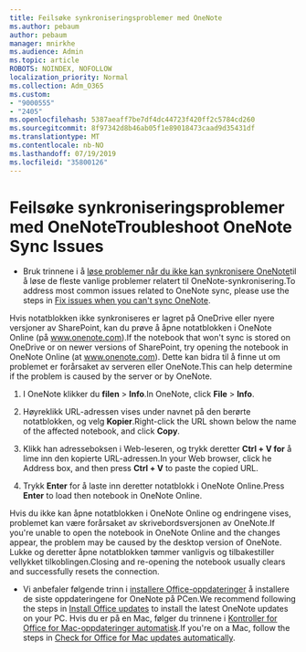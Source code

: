 ```yaml
---
title: Feilsøke synkroniseringsproblemer med OneNote
ms.author: pebaum
author: pebaum
manager: mnirkhe
ms.audience: Admin
ms.topic: article
ROBOTS: NOINDEX, NOFOLLOW
localization_priority: Normal
ms.collection: Adm_O365
ms.custom:
- "9000555"
- "2405"
ms.openlocfilehash: 5387aeaff7be7df4dc44723f420ff2c5784cd260
ms.sourcegitcommit: 8f97342d8b46ab05f1e89018473caad9d35431df
ms.translationtype: MT
ms.contentlocale: nb-NO
ms.lasthandoff: 07/19/2019
ms.locfileid: "35800126"
---
```

# <a name="troubleshoot-onenote-sync-issues"></a><span data-ttu-id="a249a-102">Feilsøke synkroniseringsproblemer med OneNote</span><span class="sxs-lookup"><span data-stu-id="a249a-102">Troubleshoot OneNote Sync Issues</span></span>

* <span data-ttu-id="a249a-103">Bruk trinnene i å [løse problemer når du ikke kan synkronisere OneNote](https://support.office.com/article/Fix-issues-when-you-can-t-sync-OneNote-299495ef-66d1-448f-90c1-b785a6968d45)til å løse de fleste vanlige problemer relatert til OneNote-synkronisering.</span><span class="sxs-lookup"><span data-stu-id="a249a-103">To address most common issues related to OneNote sync, please use the steps in [Fix issues when you can't sync OneNote](https://support.office.com/article/Fix-issues-when-you-can-t-sync-OneNote-299495ef-66d1-448f-90c1-b785a6968d45).</span></span>

<span data-ttu-id="a249a-104">Hvis notatblokken ikke synkroniseres er lagret på OneDrive eller nyere versjoner av SharePoint, kan du prøve å åpne notatblokken i OneNote Online (på www.onenote.com).</span><span class="sxs-lookup"><span data-stu-id="a249a-104">If the notebook that won't sync is stored on OneDrive or on newer versions of SharePoint, try opening the notebook in OneNote Online (at www.onenote.com).</span></span> <span data-ttu-id="a249a-105">Dette kan bidra til å finne ut om problemet er forårsaket av serveren eller OneNote.</span><span class="sxs-lookup"><span data-stu-id="a249a-105">This can help determine if the problem is caused by the server or by OneNote.</span></span>

1. <span data-ttu-id="a249a-106">I OneNote klikker du **filen** > **Info**.</span><span class="sxs-lookup"><span data-stu-id="a249a-106">In OneNote, click **File** > **Info**.</span></span>

2. <span data-ttu-id="a249a-107">Høyreklikk URL-adressen vises under navnet på den berørte notatblokken, og velg **Kopier**.</span><span class="sxs-lookup"><span data-stu-id="a249a-107">Right-click the URL shown below the name of the affected notebook, and click **Copy**.</span></span>

3. <span data-ttu-id="a249a-108">Klikk han adresseboksen i Web-leseren, og trykk deretter **Ctrl + V for** å lime inn den kopierte URL-adressen.</span><span class="sxs-lookup"><span data-stu-id="a249a-108">In your Web browser, click he Address box, and then press **Ctrl + V** to paste the copied URL.</span></span>

4. <span data-ttu-id="a249a-109">Trykk **Enter** for å laste inn deretter notatblokk i OneNote Online.</span><span class="sxs-lookup"><span data-stu-id="a249a-109">Press **Enter** to load then notebook in OneNote Online.</span></span>

<span data-ttu-id="a249a-110">Hvis du ikke kan åpne notatblokken i OneNote Online og endringene vises, problemet kan være forårsaket av skrivebordsversjonen av OneNote.</span><span class="sxs-lookup"><span data-stu-id="a249a-110">If you're unable to open the notebook in OneNote Online and the changes appear, the problem may be caused by the desktop version of OneNote.</span></span> <span data-ttu-id="a249a-111">Lukke og deretter åpne notatblokken tømmer vanligvis og tilbakestiller vellykket tilkoblingen.</span><span class="sxs-lookup"><span data-stu-id="a249a-111">Closing and re-opening the notebook usually clears and successfully resets the connection.</span></span>

* <span data-ttu-id="a249a-112">Vi anbefaler følgende trinn i [installere Office-oppdateringer](https://support.office.com/article/Install-Office-updates-2ab296f3-7f03-43a2-8e50-46de917611c5) å installere de siste oppdateringene for OneNote på PCen.</span><span class="sxs-lookup"><span data-stu-id="a249a-112">We recommend following the steps in [Install Office updates](https://support.office.com/article/Install-Office-updates-2ab296f3-7f03-43a2-8e50-46de917611c5) to install the latest OneNote updates on your PC.</span></span> <span data-ttu-id="a249a-113">Hvis du er på en Mac, følger du trinnene i [Kontroller for Office for Mac-oppdateringer automatisk](https://support.office.com/article/update-office-for-mac-automatically-bfd1e497-c24d-4754-92ab-910a4074d7c1).</span><span class="sxs-lookup"><span data-stu-id="a249a-113">If you're on a Mac, follow the steps in [Check for Office for Mac updates automatically](https://support.office.com/article/update-office-for-mac-automatically-bfd1e497-c24d-4754-92ab-910a4074d7c1).</span></span>
